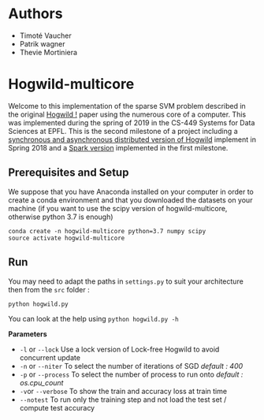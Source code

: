 # Authors
- Timoté Vaucher
- Patrik wagner
- Thevie Mortiniera

# Hogwild-multicore

Welcome to this implementation of the sparse SVM problem described in the original [Hogwild !](https://people.eecs.berkeley.edu/~brecht/papers/hogwildTR.pdf) paper using the numerous core of a computer. This was implemented during the spring of 2019 in the CS-449 Systems for Data Sciences at EPFL. This is the second milestone of a project including a [synchronous and asynchronous distributed version of Hogwild](https://github.com/liabifano/hogwild-python) implement in Spring 2018 and a [Spark version](https://github.com/tvaucher/hogwild-spark) implemented in the first milestone.

## Prerequisites and Setup

We suppose that you have Anaconda installed on your computer in order to create a conda environment and that you downloaded the datasets on your machine (if you want to use the scipy version of hogwild-multicore, otherwise python 3.7 is enough)

```shell
conda create -n hogwild-multicore python=3.7 numpy scipy
source activate hogwild-multicore
```

## Run

You may need to adapt the paths in `settings.py` to suit your architecture then from the `src` folder :

```shell
python hogwild.py
```

You can look at the help using `python hogwild.py -h`

**Parameters**

- `-l` or `--lock` Use a lock version of Lock-free Hogwild to avoid concurrent update
- `-n` or `--niter` To select the number of iterations of SGD *default : 400*
- `-p` or `--process` To select the number of process to run onto *default : os.cpu_count* 
- `-v`or `--verbose` To show the train and accuracy loss at train time
- `--notest` To run only the training step and not load the test set / compute test accuracy